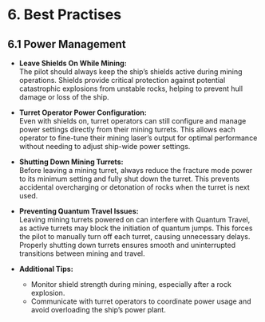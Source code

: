 # 6. Best Practises

## 6.1 Power Management

- **Leave Shields On While Mining:**  
  The pilot should always keep the ship’s shields active during mining operations. Shields provide critical protection against potential catastrophic explosions from unstable rocks, helping to prevent hull damage or loss of the ship.

- **Turret Operator Power Configuration:**  
  Even with shields on, turret operators can still configure and manage power settings directly from their mining turrets. This allows each operator to fine-tune their mining laser’s output for optimal performance without needing to adjust ship-wide power settings.

- **Shutting Down Mining Turrets:**  
  Before leaving a mining turret, always reduce the fracture mode power to its minimum setting and fully shut down the turret. This prevents accidental overcharging or detonation of rocks when the turret is next used.

- **Preventing Quantum Travel Issues:**  
  Leaving mining turrets powered on can interfere with Quantum Travel, as active turrets may block the initiation of quantum jumps. This forces the pilot to manually turn off each turret, causing unnecessary delays. Properly shutting down turrets ensures smooth and uninterrupted transitions between mining and travel.

- **Additional Tips:**  
  - Monitor shield strength during mining, especially after a rock explosion.
  - Communicate with turret operators to coordinate power usage and avoid overloading the ship’s power plant.
